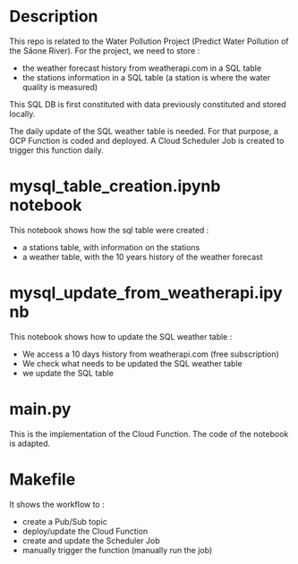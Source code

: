 # Description

This repo is related to the Water Pollution Project (Predict Water Pollution
of the Sâone River). For the project, we need to store :
- the weather forecast history from weatherapi.com in a SQL table
- the stations information in a SQL table (a station is where the water quality
is measured)

This SQL DB is first constituted with data previously constituted and 
stored locally.  

The daily update of the SQL weather table is needed. For that purpose,
a GCP Function is coded and deployed. A Cloud Scheduler Job is created to
trigger this function daily.  


# mysql_table_creation.ipynb notebook
This notebook shows how the sql table were created :
- a stations table, with information on the stations
- a weather table, with the 10 years history of the weather forecast


# mysql_update_from_weatherapi.ipynb
This notebook shows how to update the SQL weather table :
- We access a 10 days history from weatherapi.com (free subscription)
- We check what needs to be updated the SQL weather table
- we update the SQL table

# main.py
This is the implementation of the Cloud Function. The code of the notebook is
adapted.

# Makefile
It shows the workflow to :
- create a Pub/Sub topic
- deploy/update the Cloud Function
- create and update the Scheduler Job
- manually trigger the function (manually run the job)
